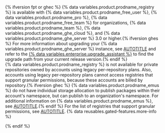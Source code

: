 {% ifversion fpt or ghec %}
{% data variables.product.prodname_registry %} is available with {% data variables.product.prodname_free_user %}, {% data variables.product.prodname_pro %}, {% data variables.product.prodname_free_team %} for organizations, {% data variables.product.prodname_team %}, {% data variables.product.prodname_ghe_cloud %}, and {% data variables.product.prodname_ghe_server %} 3.0 or higher.{% ifversion ghes %} For more information about upgrading your {% data variables.product.prodname_ghe_server %} instance, see [AUTOTITLE](/admin/overview/about-upgrades-to-new-releases) and refer to the [{% data variables.enterprise.upgrade_assistant %}](https://support.github.com/enterprise/server-upgrade) to find the upgrade path from your current release version.{% endif %}
<br>{% data variables.product.prodname_registry %} is not available for private repositories owned by accounts using legacy per-repository plans. Also, accounts using legacy per-repository plans cannot access registries that support granular permissions, because these accounts are billed by repository.{% ifversion ghec %} {% data variables.product.prodname_emus %} do not have individual storage allocation to publish packages within their account's namespace, but can publish to an organization's namespace. For additional information on {% data variables.product.prodname_emus %}, see [AUTOTITLE](/admin/managing-iam/understanding-iam-for-enterprises/about-enterprise-managed-users).{% endif %} For the list of registries that support granular permissions, see [AUTOTITLE](/packages/learn-github-packages/about-permissions-for-github-packages#granular-permissions-for-userorganization-scoped-packages). {% data reusables.gated-features.more-info %}

{% endif %}
